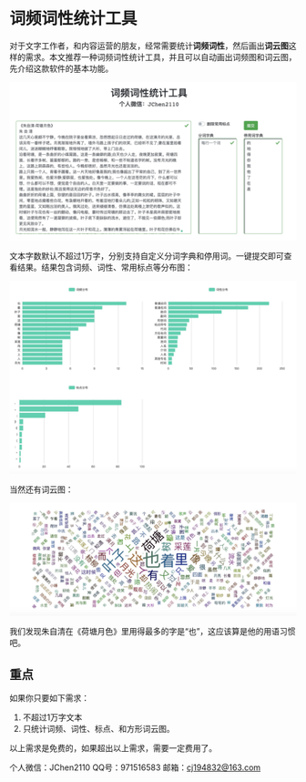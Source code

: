 # 词频词性统计工具

对于文字工作者，和内容运营的朋友，经常需要统计**词频词性**，然后画出**词云图**这样的需求。本文推荐一种词频词性统计工具，并且可以自动画出词频图和词云图，先介绍这款软件的基本功能。

![-w1196](media/15923618579885/15923621975792.jpg)

文本字数默认不超过1万字，分别支持自定义分词字典和停用词。一键提交即可查看结果。结果包含词频、词性、常用标点等分布图：

![-w1051](media/15923618579885/15923623730698.jpg)
 
 当然还有词云图：
 
 ![-w834](media/15923618579885/15923623977730.jpg)

我们发现朱自清在《荷塘月色》里用得最多的字是“也”，这应该算是他的用语习惯吧。

## 重点
如果你只要如下需求：
1. 不超过1万字文本
2. 只统计词频、词性、标点、和方形词云图。

以上需求是免费的，如果超出以上需求，需要一定费用了。

个人微信：JChen2110
QQ号：971516583
邮箱：cj194832@163.com
